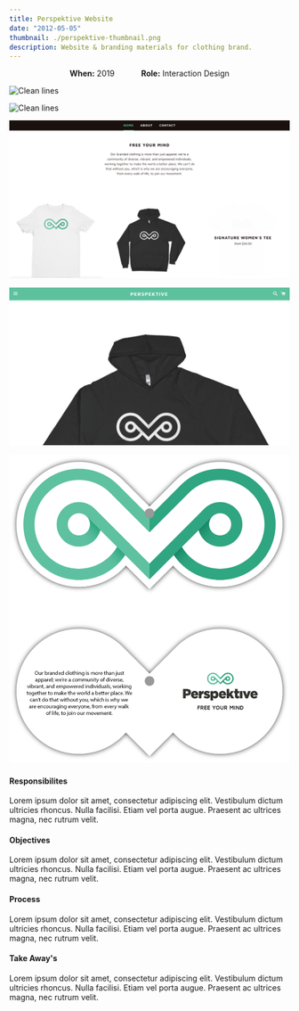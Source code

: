 ```yaml
---
title: Perspektive Website
date: "2012-05-05"
thumbnail: ./perspektive-thumbnail.png
description: Website & branding materials for clothing brand.
---
```


<p style="text-align:center;"><strong>When:</strong> 2019 <span style="margin:0 20px;">&nbsp;</span><strong>Role:</strong> Interaction Design</p>

![Clean lines](./iMac_perspektive.gif)

![Clean lines](./Iphone_perspektive.gif)

![Clean lines](./screenshot+1.png)

![Clean lines](./screenshot+2.png)

![Clean lines](./hangtag.png)

<h4>Responsibilites</h4>
<p>Lorem ipsum dolor sit amet, consectetur adipiscing elit. Vestibulum dictum ultricies rhoncus. Nulla facilisi. Etiam vel porta augue. Praesent ac ultrices magna, nec rutrum velit.</p>

<h4>Objectives</h4>
<p>Lorem ipsum dolor sit amet, consectetur adipiscing elit. Vestibulum dictum ultricies rhoncus. Nulla facilisi. Etiam vel porta augue. Praesent ac ultrices magna, nec rutrum velit.</p>

<h4>Process</h4>
<p>Lorem ipsum dolor sit amet, consectetur adipiscing elit. Vestibulum dictum ultricies rhoncus. Nulla facilisi. Etiam vel porta augue. Praesent ac ultrices magna, nec rutrum velit.</p>

<h4>Take Away's</h4>
<p>Lorem ipsum dolor sit amet, consectetur adipiscing elit. Vestibulum dictum ultricies rhoncus. Nulla facilisi. Etiam vel porta augue. Praesent ac ultrices magna, nec rutrum velit.</p>
